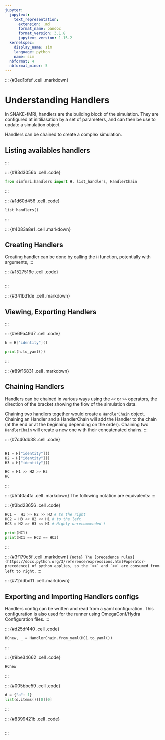 ```yaml
---
jupyter:
  jupytext:
    text_representation:
      extension: .md
      format_name: pandoc
      format_version: 3.1.8
      jupytext_version: 1.15.2
  kernelspec:
    display_name: sim
    language: python
    name: sim
  nbformat: 4
  nbformat_minor: 5
---
```


::: {#3ed1bfef .cell .markdown}
# Understanding Handlers

In SNAKE-fMRI, handlers are the building block of the simulation. They are configured at initiliasation by a set of parameters, and can then be use to update a simulation object.

Handlers can be chained to create a complex simulation.

## Listing availables handlers
:::

::: {#83d3056b .cell .code}
``` python
from simfmri.handlers import H, list_handlers, HandlerChain
```
:::

::: {#1d60d456 .cell .code}
``` python
list_handlers()
```
:::

::: {#4083a8e1 .cell .markdown}
## Creating Handlers

Creating handler can be done by calling the `H` function, potentially with arguments,
:::

::: {#1527516e .cell .code}
``` python
```
:::

::: {#341bd1de .cell .markdown}
## Viewing, Exporting Handlers
:::

::: {#e69a49d7 .cell .code}
``` python
h = H["identity"]()

print(h.to_yaml())
```
:::

::: {#89f16831 .cell .markdown}
## Chaining Handlers

Handlers can be chained in various ways using the `<<` or `>>` operators, the direction of the bracket showing the flow of the simulation data.

Chaining two handlers together would create a `HandlerChain` object. Chaining an Handler and a HandlerChain will add the Handler to the chain (at the end or at the beginning depending on the order). Chaining two `HandlerChain` will create a new one with their concatenated chains.
:::

::: {#7c40db38 .cell .code}
``` python

H1 = H["identity"]()
H2 = H["identity"]()
H3 = H["identity"]()

HC = H1 >> H2 >> H3
HC
```
:::

::: {#5f40a4fa .cell .markdown}
The following notation are equivalents:
:::

::: {#3bd23656 .cell .code}
``` python
HC1 =  H1 >> H2 >> H3 # to the right
HC2 = H3 << H2 << H1 # to the left
HC3 = H2 >> H3 << H1 # Highly unrecommended ! 

print(HC1)
print(HC1 == HC2 == HC3)
```
:::

::: {#3f179e5f .cell .markdown}
`` {note} The [precedence rules](https://docs.python.org/3/reference/expressions.html#operator-precedence) of python applies, so the `>>` and `<<` are consumed from left to right. ``
:::

::: {#72ddbd11 .cell .markdown}
## Exporting and Importing Handlers configs

Handlers config can be written and read from a yaml configuration. This configuration is also used for the runner using OmegaConf/Hydra Configuration files.
:::

::: {#d25df440 .cell .code}
``` python
HCnew, _ = HandlerChain.from_yaml(HC1.to_yaml())
```
:::

::: {#9be34662 .cell .code}
``` python
HCnew 
```
:::

::: {#005bbe59 .cell .code}
``` python
d = {"a": 1}
list(d.items())[0][0]
```
:::

::: {#8399421b .cell .code}
``` python
```
:::